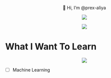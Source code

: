 <p align="center">
  👋 Hi, I’m @prex-aliya<br/>
  
  <p align="center">
   <a href="https://streak-stats.demolab.com">
    <img src="https://streak-stats.demolab.com?user=prex-aliya&theme=transparent&hide_border=true&border_radius=50&date_format=j%20M%5B%20Y%5D" />
   </a>
  </p>

</p>
  
<p align="center">
  <a href="https://skillicons.dev">
   <img src="https://skillicons.dev/icons?i=linux,md,latex,github,git,bash,c,rust,go,lua,html,css,neovim,vim&perline=9" />
  </a>
</p>

# What I Want To Learn

<p align="center">
 <a href="https://skillicons.dev">
  <img src="https://skillicons.dev/icons?i=nim,ipfs,bsd&perline=9" />
 </a>
</p>

- [ ] Machine Learning
